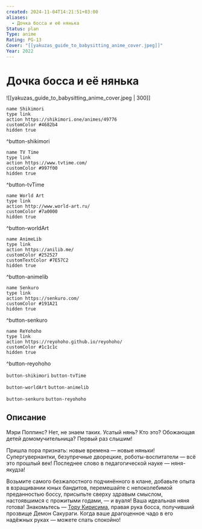 ```yaml
---
created: 2024-11-04T14:21:51+03:00
aliases:
  - Дочка босса и её нянька
Status: plan
Type: anime
Rating: PG-13
Cover: "[[yakuzas_guide_to_babysitting_anime_cover.jpeg]]"
Year: 2022
---
```


# Дочка босса и её нянька

![[yakuzas_guide_to_babysitting_anime_cover.jpeg | 300]]

```button
name Shikimori
type link
action https://shikimori.one/animes/49776
customColor #4682b4
hidden true
```
^button-shikimori

```button
name TV Time
type link
action https://www.tvtime.com/
customColor #997f00
hidden true
```
^button-tvTime

```button
name World Art
type link
action http://www.world-art.ru/
customColor #7a0000
hidden true
```
^button-worldArt

```button
name AnimeLib
type link
action https://anilib.me/
customColor #252527
customTextColor #7E57C2
hidden true
```
^button-animelib

```button
name Senkuro
type link
action https://senkuro.com/
customColor #191A21
hidden true
```
^button-senkuro

```button
name ReYohoho
type link
action https://reyohoho.github.io/reyohoho/
customColor #1c1c1c
hidden true
```
^button-reyohoho

`button-shikimori` `button-tvTime`

`button-worldArt` `button-animelib`

`button-senkuro` `button-reyohoho`

## Описание

Мэри Поппинс? Нет, не знаем таких. Усатый нянь? Кто это? Обожающая детей домомучительница? Первый раз слышим!

Пришла пора признать: новые времена — новые няньки! Супергувернантки, безупречные дворецкие, роботы-воспитатели — всё это прошлый век! Последнее слово в педагогической науке — няня-якудза!

Возьмите самого безжалостного подчинённого в клане, добавьте опыта в взращивании юных бандитов, перемешайте с непоколебимой преданностью боссу, присыпьте сверху здравым смыслом, настоявшимся с прожитыми годами, — и вуаля! Ваша идеальная няня готова! Знакомьтесь — [Тору Кирисима](https://shikimori.one/characters/182228-tooru-kirishima), правая рука босса, получивший прозвище Демон Сакураги. Когда ваше драгоценное чадо в его надёжных руках — можете спать спокойно!
